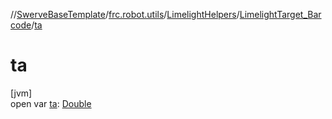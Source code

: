 //[SwerveBaseTemplate](../../../../index.md)/[frc.robot.utils](../../index.md)/[LimelightHelpers](../index.md)/[LimelightTarget_Barcode](index.md)/[ta](ta.md)

# ta

[jvm]\
open var [ta](ta.md): [Double](https://kotlinlang.org/api/latest/jvm/stdlib/kotlin/-double/index.html)
